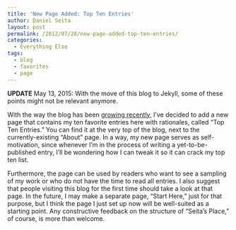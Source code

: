 ```yaml
---
title: 'New Page Added: Top Ten Entries'
author: Daniel Seita
layout: post
permalink: /2012/07/28/new-page-added-top-ten-entries/
categories:
  - Everything Else
tags:
  - blog
  - favorites
  - page
---
```


**UPDATE** May 13, 2015: With the move of this blog to Jekyll, some of these points might not be
relevant anymore.

With the way the blog has been [growing recently][1], I&#8217;ve decided to add a new page that
contains my ten favorite entries here with rationales, called &#8220;Top Ten Entries.&#8221; You can
find it at the very top of the blog, next to the currently-existing &#8220;About&#8221; page. In a
way, my new page serves as self-motivation, since whenever I&#8217;m in the process of writing a
yet-to-be-published entry, I&#8217;ll be wondering how I can tweak it so it can crack my top ten
list.

Furthermore, the page can be used by readers who want to see a sampling of my work or who do not
have the time to read all entries. I also suggest that people visiting this blog for the first time
should take a look at that page. In the future, I may make a separate page, &#8220;Start
Here,&#8221; just for that purpose, but I think the page I just set up now will be well-suited as a
starting point. Any constructive feedback on the structure of &#8220;Seita&#8217;s Place,&#8221; of
course, is more than welcome.

 [1]: http://danieltakeshi.github.io/2012/07/02/blog-productivity/
